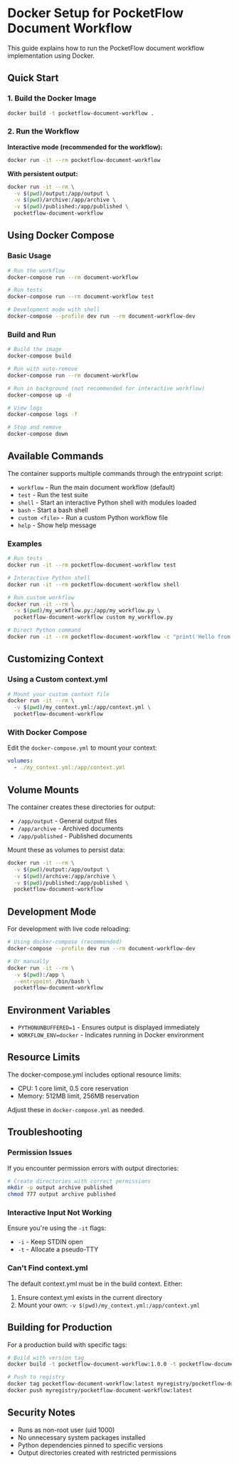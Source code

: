 # Docker Setup for PocketFlow Document Workflow

This guide explains how to run the PocketFlow document workflow implementation using Docker.

## Quick Start

### 1. Build the Docker Image

```bash
docker build -t pocketflow-document-workflow .
```

### 2. Run the Workflow

**Interactive mode (recommended for the workflow):**
```bash
docker run -it --rm pocketflow-document-workflow
```

**With persistent output:**
```bash
docker run -it --rm \
  -v $(pwd)/output:/app/output \
  -v $(pwd)/archive:/app/archive \
  -v $(pwd)/published:/app/published \
  pocketflow-document-workflow
```

## Using Docker Compose

### Basic Usage

```bash
# Run the workflow
docker-compose run --rm document-workflow

# Run tests
docker-compose run --rm document-workflow test

# Development mode with shell
docker-compose --profile dev run --rm document-workflow-dev
```

### Build and Run

```bash
# Build the image
docker-compose build

# Run with auto-remove
docker-compose run --rm document-workflow

# Run in background (not recommended for interactive workflow)
docker-compose up -d

# View logs
docker-compose logs -f

# Stop and remove
docker-compose down
```

## Available Commands

The container supports multiple commands through the entrypoint script:

- `workflow` - Run the main document workflow (default)
- `test` - Run the test suite
- `shell` - Start an interactive Python shell with modules loaded
- `bash` - Start a bash shell
- `custom <file>` - Run a custom Python workflow file
- `help` - Show help message

### Examples

```bash
# Run tests
docker run -it --rm pocketflow-document-workflow test

# Interactive Python shell
docker run -it --rm pocketflow-document-workflow shell

# Run custom workflow
docker run -it --rm \
  -v $(pwd)/my_workflow.py:/app/my_workflow.py \
  pocketflow-document-workflow custom my_workflow.py

# Direct Python command
docker run -it --rm pocketflow-document-workflow -c "print('Hello from PocketFlow')"
```

## Customizing Context

### Using a Custom context.yml

```bash
# Mount your custom context file
docker run -it --rm \
  -v $(pwd)/my_context.yml:/app/context.yml \
  pocketflow-document-workflow
```

### With Docker Compose

Edit the `docker-compose.yml` to mount your context:

```yaml
volumes:
  - ./my_context.yml:/app/context.yml
```

## Volume Mounts

The container creates these directories for output:

- `/app/output` - General output files
- `/app/archive` - Archived documents
- `/app/published` - Published documents

Mount these as volumes to persist data:

```bash
docker run -it --rm \
  -v $(pwd)/output:/app/output \
  -v $(pwd)/archive:/app/archive \
  -v $(pwd)/published:/app/published \
  pocketflow-document-workflow
```

## Development Mode

For development with live code reloading:

```bash
# Using docker-compose (recommended)
docker-compose --profile dev run --rm document-workflow-dev

# Or manually
docker run -it --rm \
  -v $(pwd):/app \
  --entrypoint /bin/bash \
  pocketflow-document-workflow
```

## Environment Variables

- `PYTHONUNBUFFERED=1` - Ensures output is displayed immediately
- `WORKFLOW_ENV=docker` - Indicates running in Docker environment

## Resource Limits

The docker-compose.yml includes optional resource limits:

- CPU: 1 core limit, 0.5 core reservation
- Memory: 512MB limit, 256MB reservation

Adjust these in `docker-compose.yml` as needed.

## Troubleshooting

### Permission Issues

If you encounter permission errors with output directories:

```bash
# Create directories with correct permissions
mkdir -p output archive published
chmod 777 output archive published
```

### Interactive Input Not Working

Ensure you're using the `-it` flags:
- `-i` - Keep STDIN open
- `-t` - Allocate a pseudo-TTY

### Can't Find context.yml

The default context.yml must be in the build context. Either:
1. Ensure context.yml exists in the current directory
2. Mount your own: `-v $(pwd)/my_context.yml:/app/context.yml`

## Building for Production

For a production build with specific tags:

```bash
# Build with version tag
docker build -t pocketflow-document-workflow:1.0.0 -t pocketflow-document-workflow:latest .

# Push to registry
docker tag pocketflow-document-workflow:latest myregistry/pocketflow-document-workflow:latest
docker push myregistry/pocketflow-document-workflow:latest
```

## Security Notes

- Runs as non-root user (uid 1000)
- No unnecessary system packages installed
- Python dependencies pinned to specific versions
- Output directories created with restricted permissions